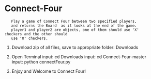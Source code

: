 # Connect-Four
       Play a game of Connect Four between two specified players,
       and returns the Board  as it looks at the end of the game.
       player1 and player2 are objects, one of them should use 'X' checkers and the other should
       use 'O' checkers.


1) Download zip of all files, save to appropriate folder: Downloads

2) Open Terminal
  input: cd Downloads
  input: cd Connect-Four-master
  input: python connectFour.py

3) Enjoy and Welcome to Connect Four! 

